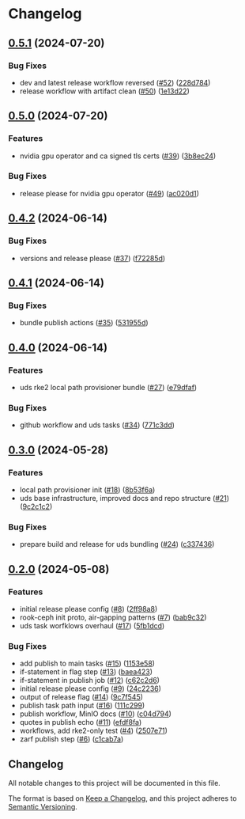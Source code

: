 # Changelog

## [0.5.1](https://github.com/justinthelaw/uds-rke2/compare/v0.5.0...v0.5.1) (2024-07-20)


### Bug Fixes

* dev and latest release workflow reversed ([#52](https://github.com/justinthelaw/uds-rke2/issues/52)) ([228d784](https://github.com/justinthelaw/uds-rke2/commit/228d784d0337fa7fbd4d9179fcce82e9f436abe5))
* release workflow with artifact clean ([#50](https://github.com/justinthelaw/uds-rke2/issues/50)) ([1e13d22](https://github.com/justinthelaw/uds-rke2/commit/1e13d2241d799d565e18a48486a1c4c3a311bdc8))

## [0.5.0](https://github.com/justinthelaw/uds-rke2/compare/v0.4.2...v0.5.0) (2024-07-20)


### Features

* nvidia gpu operator and ca signed tls certs ([#39](https://github.com/justinthelaw/uds-rke2/issues/39)) ([3b8ec24](https://github.com/justinthelaw/uds-rke2/commit/3b8ec2476d41d5bd82920f4556d257fe89b10602))


### Bug Fixes

* release please for nvidia gpu operator ([#49](https://github.com/justinthelaw/uds-rke2/issues/49)) ([ac020d1](https://github.com/justinthelaw/uds-rke2/commit/ac020d1bb8c06e1ec34d8138cd7a58879b0e0c51))

## [0.4.2](https://github.com/justinthelaw/uds-rke2/compare/v0.4.1...v0.4.2) (2024-06-14)


### Bug Fixes

* versions and release please ([#37](https://github.com/justinthelaw/uds-rke2/issues/37)) ([f72285d](https://github.com/justinthelaw/uds-rke2/commit/f72285d29e00f3bac487daf1a3217c1e69ffa2bd))

## [0.4.1](https://github.com/justinthelaw/uds-rke2/compare/v0.4.0...v0.4.1) (2024-06-14)


### Bug Fixes

* bundle publish actions ([#35](https://github.com/justinthelaw/uds-rke2/issues/35)) ([531955d](https://github.com/justinthelaw/uds-rke2/commit/531955d6f2f0764eb2f445b8f5dd8e48db7ee6de))

## [0.4.0](https://github.com/justinthelaw/uds-rke2/compare/v0.3.0...v0.4.0) (2024-06-14)


### Features

* uds rke2 local path provisioner bundle ([#27](https://github.com/justinthelaw/uds-rke2/issues/27)) ([e79dfaf](https://github.com/justinthelaw/uds-rke2/commit/e79dfafd2a73b51101c0e3d21b642eb2a26144f6))


### Bug Fixes

* github workflow and uds tasks ([#34](https://github.com/justinthelaw/uds-rke2/issues/34)) ([771c3dd](https://github.com/justinthelaw/uds-rke2/commit/771c3ddbef2a079f06ffe41cc8c9e473a94a358f))

## [0.3.0](https://github.com/justinthelaw/uds-rke2/compare/v0.2.0...v0.3.0) (2024-05-28)


### Features

* local path provisioner init ([#18](https://github.com/justinthelaw/uds-rke2/issues/18)) ([8b53f6a](https://github.com/justinthelaw/uds-rke2/commit/8b53f6a3b044aecf0a3446131ff8ee017ee4befa))
* uds base infrastructure, improved docs and repo structure ([#21](https://github.com/justinthelaw/uds-rke2/issues/21)) ([9c2c1c2](https://github.com/justinthelaw/uds-rke2/commit/9c2c1c2bf2f346c9b4911705203b44439f7744f3))


### Bug Fixes

* prepare build and release for uds bundling ([#24](https://github.com/justinthelaw/uds-rke2/issues/24)) ([c337436](https://github.com/justinthelaw/uds-rke2/commit/c337436a313bc6e05f9f37af8a48c918f8362796))

## [0.2.0](https://github.com/justinthelaw/uds-rke2/compare/v0.1.0...v0.2.0) (2024-05-08)


### Features

* initial release please config ([#8](https://github.com/justinthelaw/uds-rke2/issues/8)) ([2ff98a8](https://github.com/justinthelaw/uds-rke2/commit/2ff98a8b9d58e3b583f6922732d80471e7bd5e97))
* rook-ceph init proto, air-gapping patterns ([#7](https://github.com/justinthelaw/uds-rke2/issues/7)) ([bab9c32](https://github.com/justinthelaw/uds-rke2/commit/bab9c325525301117ff8e450ef18ff9e1a4a6ab0))
* uds task worfklows overhaul ([#17](https://github.com/justinthelaw/uds-rke2/issues/17)) ([5fb1dcd](https://github.com/justinthelaw/uds-rke2/commit/5fb1dcd782d54871cbc17df89e0b05f74f82b8d4))


### Bug Fixes

* add publish to main tasks ([#15](https://github.com/justinthelaw/uds-rke2/issues/15)) ([1153e58](https://github.com/justinthelaw/uds-rke2/commit/1153e587a78e19b9971a086150d6d902defaea73))
* if-statement in flag step ([#13](https://github.com/justinthelaw/uds-rke2/issues/13)) ([baea423](https://github.com/justinthelaw/uds-rke2/commit/baea423101f4ae77174bb3d24848b247270f1c26))
* if-statement in publish job ([#12](https://github.com/justinthelaw/uds-rke2/issues/12)) ([c62c2d6](https://github.com/justinthelaw/uds-rke2/commit/c62c2d6d548e37e677e9ee657063ddd74e943945))
* initial release please config ([#9](https://github.com/justinthelaw/uds-rke2/issues/9)) ([24c2236](https://github.com/justinthelaw/uds-rke2/commit/24c2236b8ffd6763d800e91fef0afa9a4cb51914))
* output of release flag ([#14](https://github.com/justinthelaw/uds-rke2/issues/14)) ([9c7f545](https://github.com/justinthelaw/uds-rke2/commit/9c7f545811542bb6d1a7fcbd6de06b009d2051bd))
* publish task path input ([#16](https://github.com/justinthelaw/uds-rke2/issues/16)) ([111c299](https://github.com/justinthelaw/uds-rke2/commit/111c2994a38fb491b77adbe33b5d5bcea41d04aa))
* publish workflow, MinIO docs ([#10](https://github.com/justinthelaw/uds-rke2/issues/10)) ([c04d794](https://github.com/justinthelaw/uds-rke2/commit/c04d7940c2847355631e54f878616497487d8b7b))
* quotes in publish echo ([#11](https://github.com/justinthelaw/uds-rke2/issues/11)) ([efdf8fa](https://github.com/justinthelaw/uds-rke2/commit/efdf8facf2e3b05e3c19fe4c8bc9e29b0d086a13))
* workflows, add rke2-only test ([#4](https://github.com/justinthelaw/uds-rke2/issues/4)) ([2507e71](https://github.com/justinthelaw/uds-rke2/commit/2507e71b8362a3e8033cde8a3a70eb52cf1f01b4))
* zarf publish step ([#6](https://github.com/justinthelaw/uds-rke2/issues/6)) ([c1cab7a](https://github.com/justinthelaw/uds-rke2/commit/c1cab7a7231593f748e4ccd3e8698261998b38fc))

## Changelog

All notable changes to this project will be documented in this file.

The format is based on [Keep a Changelog](https://keepachangelog.com/en/1.0.0/),
and this project adheres to [Semantic Versioning](https://semver.org/spec/v2.0.0.html).
